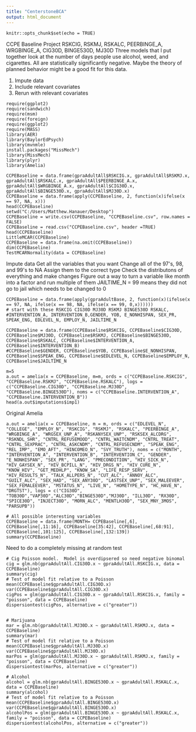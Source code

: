 ```yaml
---
title: "CenterstoneBCA"
output: html_document
---
```


```{r setup, include=FALSE}
knitr::opts_chunk$set(echo = TRUE)
```
CCPE Baseline Project RSKCIG, RSKMJ, RSKALC, PEERBINGE_A, WRGBINGE_A, CIG30D, BINGE530D, MJ30D
Three models that I put together look at the number of days people use alcohol, weed, and cigarettes. All are statistically significantly negative.  Maybe the theory of planned behavior might be a good fit for this data.

1. Impute data 
2. Include relevant covariates
3. Rerun with relevant covariates
```{r}
require(ggplot2)
require(sandwich)
require(msm)
require(foreign)
require(ggplot2)
require(MASS)
library(AER)
library(BaylorEdPsych)
library(mvnmle)
install.packages("MissMech")
library(MissMech)
library(plyr)
library(Amelia)

CCPEBaseline = data.frame(gpraAdultAll$RSKCIG.x, gpraAdultAll$RSKMJ.x,  gpraAdultAll$RSKALC.x, gpraAdultAll$PEERBINGE_A.x, gpraAdultAll$WRGBINGE_A.x, gpraAdultAll$CIG30D.x,  gpraAdultAll$BINGE530D.x, gpraAdultAll$MJ30D.x)
CCPEBaseline = data.frame(apply(CCPEBaseline, 2, function(x)ifelse(x == 97, NA, x)))
head(CCPEBaseline)
setwd("C:/Users/Matthew.Hanauer/Desktop")
CCPEBaseline = write.csv(CCPEBaseline, "CCPEBaseline.csv", row.names = FALSE)
CCPEBaseline = read.csv("CCPEBaseline.csv", header =TRUE)
head(CCPEBaseline)
LittleMCAR(CCPEBaseline)
CCPEBaseline = data.frame(na.omit(CCPEBaseline))
dim(CCPEBaseline)
TestMCARNormality(data = CCPEBaseline)
```
Impute data
Get all the variables that you want
Change all of the 97's, 98, and 99's to NA
Assign them to the correct type
Check the distributons of everything and make changes
Figure out a way to turn a variable like month into a factor and run multiple of them
JAILTIME_N = 99 means they did not go to jail which needs to be changed to 0
```{r}
CCPEBaseline = data.frame(apply(gpraAdultBase, 2, function(x)(ifelse(x == 97, NA, ifelse(x == 98, NA, ifelse(x == 99, 0,x))))))
# start with these RSKCIG CIG30D MJ30D RSKMJ BINGE530D RSKALC, 
#INTERVENTION_A, INTERVENTION_B,GENDER, YOB, E_NONHISPAN, SEX_PR, SPEAK_ENG, EDLEVEL_N, EMPLOY_N, JAILTIME_N

CCPEBaseline = data.frame(CCPEBaseline$RSKCIG, CCPEBaseline$CIG30D, CCPEBaseline$MJ30D, CCPEBaseline$RSKMJ, CCPEBaseline$BINGE530D, CCPEBaseline$RSKALC, CCPEBaseline$INTERVENTION_A, CCPEBaseline$INTERVENTION_B)
#CCPEBaseline$GENDER, CCPEBaseline$YOB, CCPEBaseline$E_NONHISPAN, CCPEBaseline$SPEAK_ENG, CCPEBaseline$EDLEVEL_N, CCPEBaseline$EMPLOY_N, CCPEBaseline$JAILTIME_N

m=5
a.out = amelia(x = CCPEBaseline, m=m, ords = c("CCPEBaseline.RSKCIG", "CCPEBaseline.RSKMJ", "CCPEBaseline.RSKALC"), logs = c("CCPEBaseline.CIG30D", "CCPEBaseline.MJ30D", "CCPEBaseline.BINGE530D"), noms = c("CCPEBaseline.INTERVENTION_A", "CCPEBaseline.INTERVENTION_B"))
head(a.out$imputations$imp1)

```
Original Amelia
```{r}
a.out = amelia(x = CCPEBaseline, m = m, ords = c("EDLEVEL_N", "COLLEGE", "EMPLOY_N", "RSKCIG", "RSKMJ", "RSKALC", "PEERBINGE_A", "WRGBINGE_A", "WRGSEX_UNP_A", "RSKANYSEX_UNP", "RSKSEX_ALCDRG", "RSKNDL_SHR", "CNTRL_REFUSEMOOD", "CNTRL_WAITCNDM", "CNTRL_TREAT", "CNTRL_SEXPRAC", "CNTRL_ASKCNDM", "CNTRL_REFUSECNDM", "SPEAK_ENG", "REL_IMP", "EMO_AFT", "HINCOMEO_N", "SVY_TRUTH"), noms = c("MONTH", "INTERVENTION_A", "INTERVENTION_B", "INTERVENTION_C", "GENDER", "E_NONHISPAN", "SEX_PR", "LANG", "PMECONDITION", "HIV_SICK_N", "HIV_GAYSEX_N", "HIV_BCPILL_N", "HIV_DRGS_N", "HIV_CURE_N", "KNOW_HIV", "GET_MEDHLP", "KNOW_SA", "LIFE_RESP_SERV", "HIV_RESULTS_N", "TALK_ALLPERS_N", "CUT_ALC", "ANNOY_ALC", "GUILT_ALC", "SEX_HAD", "SEX_ANY30D", "LASTSEX_UNP", "SEX_MALEEVER", "SEX_FEMALEEVER", "MSTATUS_N", "LIVE_N", "HOMETYPE_N", "HC_HAVE_N", "DRGTST"), logs = c("CIG30D", "TOB30D","VAP30D","ALC30D","BINGE530D","MJ30D", "ILL30D", "RX30D", "SPICE30D", "INJECT30D", "MORN_ALC", "MENTLH30D", "SEX_MNY_3MOS", "PARSUPB"))

# All possible interesting variables
CCPEBaseline = data.frame(MONTH= CCPEBaseline[,6], CCPEBaseline[,11:16], CCPEBaseline[35:42], CCPEBaseline[,68:91], CCPEBaseline[,101:125], CCPEBaseline[,132:139])
summary(CCPEBaseline)
```


Need to do a completely missing at random test
```{r}
# Cig Poisson model.  Model is overdipsered so need negative binomal
cig = glm.nb(gpraAdultAll.CIG30D.x ~ gpraAdultAll.RSKCIG.x, data = CCPEBaseline)
summary(cig)
# Test of model fit relative to a Poisson
mean(CCPEBaseline$gpraAdultAll.CIG30D.x)
var(CCPEBaseline$gpraAdultAll.CIG30D.x)
cigPos = glm(gpraAdultAll.CIG30D.x ~ gpraAdultAll.RSKCIG.x, family = "poisson", data = CCPEBaseline)
dispersiontest(cigPos, alternative = c("greater")) 


# Marijuana
mar = glm.nb(gpraAdultAll.MJ30D.x ~ gpraAdultAll.RSKMJ.x, data = CCPEBaseline)
summary(mar)
# Test of model fit relative to a Poisson
mean(CCPEBaseline$gpraAdultAll.MJ30D.x)
var(CCPEBaseline$gpraAdultAll.MJ30D.x)
marPos = glm(gpraAdultAll.MJ30D.x ~ gpraAdultAll.RSKMJ.x, family = "poisson", data = CCPEBaseline)
dispersiontest(marPos, alternative = c("greater"))

# Alcohol
alcohol = glm.nb(gpraAdultAll.BINGE530D.x ~ gpraAdultAll.RSKALC.x, data = CCPEBaseline)
summary(alcohol)
# Test of model fit relative to a Poisson
mean(CCPEBaseline$gpraAdultAll.BINGE530D.x)
var(CCPEBaseline$gpraAdultAll.BINGE530D.x)
alcoholPos = glm(gpraAdultAll.BINGE530D.x ~ gpraAdultAll.RSKALC.x, family = "poisson", data = CCPEBaseline)
dispersiontest(alcoholPos, alternative = c("greater"))
```

